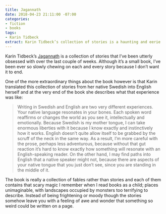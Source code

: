 ```yaml
---
title: Jagannath
date: 2018-04-23 21:11:00 -07:00
categories:
- fiction
- books
tags:
- Karin Tidbeck
extract: Karin Tidbeck’s collection of stories is a haunting and eerie delight.
---
```


Karin Tidbeck’s [Jagannath](https://www.amazon.com/Jagannath-Karin-Tidbeck/dp/1101973978/ref=pd_lpo_sbs_14_t_0?_encoding=UTF8&psc=1&refRID=H7AGDWEVX50ZK53AC51K) is a collection of stories that I’ve been utterly obsessed with over the last couple of weeks. Although it’s a small book, I’ve been  ever so slowly chewing on each and every story because I don’t want it to end.

One of the more extraordinary things about the book however is that Karin translated this collection of stories from her native Swedish into English herself and at the very end of the book she describes what that experience was like:

> Writing in Swedish and English are two very different experiences. Your native language resonates in your bones. Each spoken word reaffirms or changes the world as you see it, intellectually and emotionally. Because Swedish is my mother tongue, I can take enormous liberties with it because I know exactly and instinctively how it works. English doesn’t quite allow itself to be grabbed by the scruff of the neck in the same way. As a result, I’m more careful with the prose, perhaps less adventurous, because without that gut reaction it’s hard to know exactly how something will resonate with an English-speaking reader. On the other hand, I may find paths into English that a native speaker might not, because there are aspects of your native tongue that you just don’t see, since you are standing in the middle of it.

The book is really a collection of fables rather than stories and each of them contains that scary magic I remember when I read books as a child; places unimaginable, with landscapes occupied by monsters too terrifying to describe. Instead of being frightening or moody though the stories somehow leave you with a feeling of awe and wonder that something so weird could be written on a page.
